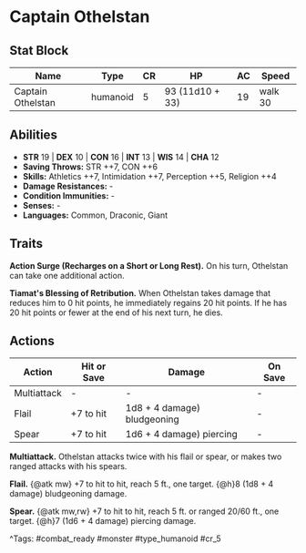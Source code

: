 # Captain Othelstan

## Stat Block

| Name | Type | CR | HP | AC | Speed |
|------|------|----|----|----|-------|
| Captain Othelstan | humanoid | 5 | 93 (11d10 + 33) | 19 | walk 30 |

## Abilities

- **STR** 19 | **DEX** 10 | **CON** 16 | **INT** 13 | **WIS** 14 | **CHA** 12
- **Saving Throws:** STR ++7, CON ++6  
- **Skills:** Athletics ++7, Intimidation ++7, Perception ++5, Religion ++4  
- **Damage Resistances:** -  
- **Condition Immunities:** -  
- **Senses:** -  
- **Languages:** Common, Draconic, Giant

## Traits

**Action Surge (Recharges on a Short or Long Rest).** On his turn, Othelstan can take one additional action.

**Tiamat's Blessing of Retribution.** When Othelstan takes damage that reduces him to 0 hit points, he immediately regains 20 hit points. If he has 20 hit points or fewer at the end of his next turn, he dies.


## Actions

| Action | Hit or Save | Damage | On Save |
|--------|--------------|--------|----------|
| Multiattack | - | - | - |
| Flail | +7 to hit | 1d8 + 4 damage) bludgeoning | - |
| Spear | +7 to hit | 1d6 + 4 damage) piercing | - |

**Multiattack.** Othelstan attacks twice with his flail or spear, or makes two ranged attacks with his spears.

**Flail.** {@atk mw} +7 to hit to hit, reach 5 ft., one target. {@h}8 (1d8 + 4 damage) bludgeoning damage.

**Spear.** {@atk mw,rw} +7 to hit to hit, reach 5 ft. or ranged 20/60 ft., one target. {@h}7 (1d6 + 4 damage) piercing damage.


^Tags: #combat_ready #monster #type_humanoid #cr_5